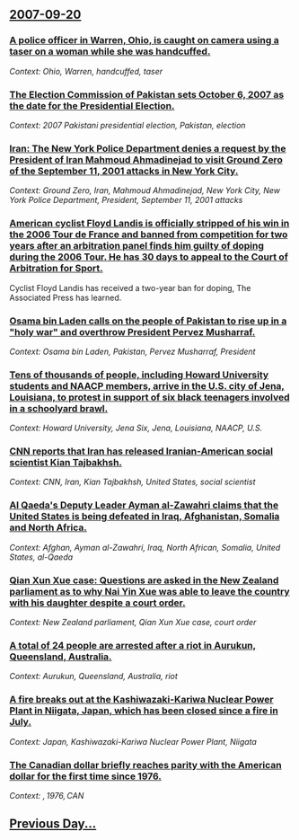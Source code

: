 ## [2007-09-20](/news/2007/09/20/index.md)

### [ A police officer in Warren, Ohio, is caught on camera using a taser on a woman while she was handcuffed. ](/news/2007/09/20/a-police-officer-in-warren-ohio-is-caught-on-camera-using-a-taser-on-a-woman-while-she-was-handcuffed.md)
_Context: Ohio, Warren, handcuffed, taser_

### [ The Election Commission of Pakistan sets October 6, 2007 as the date for the Presidential Election. ](/news/2007/09/20/the-election-commission-of-pakistan-sets-october-6-2007-as-the-date-for-the-presidential-election.md)
_Context: 2007 Pakistani presidential election, Pakistan, election_

### [ Iran: The New York Police Department denies a request by the President of Iran Mahmoud Ahmadinejad to visit Ground Zero of the September 11, 2001 attacks in New York City. ](/news/2007/09/20/iran-p-the-new-york-police-department-denies-a-request-by-the-president-of-iran-mahmoud-ahmadinejad-to-visit-ground-zero-of-the-september-1.md)
_Context: Ground Zero, Iran, Mahmoud Ahmadinejad, New York City, New York Police Department, President, September 11, 2001 attacks_

### [ American cyclist Floyd Landis is officially stripped of his win in the 2006 Tour de France and banned from competition for two years after an arbitration panel finds him guilty of doping during the 2006 Tour. He has 30 days to appeal to the Court of Arbitration for Sport. ](/news/2007/09/20/american-cyclist-floyd-landis-is-officially-stripped-of-his-win-in-the-2006-tour-de-france-and-banned-from-competition-for-two-years-after.md)
Cyclist Floyd Landis has received a two-year ban for doping, The Associated Press has learned.

### [ Osama bin Laden calls on the people of Pakistan to rise up in a "holy war" and overthrow President Pervez Musharraf.  ](/news/2007/09/20/osama-bin-laden-calls-on-the-people-of-pakistan-to-rise-up-in-a-holy-war-and-overthrow-president-pervez-musharraf.md)
_Context: Osama bin Laden, Pakistan, Pervez Musharraf, President_

### [ Tens of thousands of people, including Howard University students and NAACP members, arrive in the U.S. city of Jena, Louisiana, to protest in support of  six black teenagers involved in a schoolyard brawl. ](/news/2007/09/20/tens-of-thousands-of-people-including-howard-university-students-and-naacp-members-arrive-in-the-u-s-city-of-jena-louisiana-to-protest.md)
_Context: Howard University, Jena Six, Jena, Louisiana, NAACP, U.S._

### [ CNN reports that Iran has released Iranian-American social scientist Kian Tajbakhsh. ](/news/2007/09/20/cnn-reports-that-iran-has-released-iranian-american-social-scientist-kian-tajbakhsh.md)
_Context: CNN, Iran, Kian Tajbakhsh, United States, social scientist_

### [ Al Qaeda's Deputy Leader Ayman al-Zawahri claims that the United States is being defeated in Iraq, Afghanistan, Somalia and North Africa. ](/news/2007/09/20/al-qaeda-s-deputy-leader-ayman-al-zawahri-claims-that-the-united-states-is-being-defeated-in-iraq-afghanistan-somalia-and-north-africa.md)
_Context: Afghan, Ayman al-Zawahri, Iraq, North African, Somalia, United States, al-Qaeda_

### [ Qian Xun Xue case: Questions are asked in the New Zealand parliament as to why Nai Yin Xue was able to leave the country with his daughter despite a court order. ](/news/2007/09/20/qian-xun-xue-case-questions-are-asked-in-the-new-zealand-parliament-as-to-why-nai-yin-xue-was-able-to-leave-the-country-with-his-daughter.md)
_Context: New Zealand parliament, Qian Xun Xue case, court order_

### [ A total of 24 people are arrested after a riot in Aurukun, Queensland, Australia. ](/news/2007/09/20/a-total-of-24-people-are-arrested-after-a-riot-in-aurukun-queensland-australia.md)
_Context: Aurukun, Queensland, Australia, riot_

### [ A fire breaks out at the Kashiwazaki-Kariwa Nuclear Power Plant in Niigata, Japan, which has been closed since a fire in July. ](/news/2007/09/20/a-fire-breaks-out-at-the-kashiwazaki-kariwa-nuclear-power-plant-in-niigata-japan-which-has-been-closed-since-a-fire-in-july.md)
_Context: Japan, Kashiwazaki-Kariwa Nuclear Power Plant, Niigata_

### [ The Canadian dollar briefly reaches parity with the American dollar for the first time since 1976. ](/news/2007/09/20/the-canadian-dollar-briefly-reaches-parity-with-the-american-dollar-for-the-first-time-since-1976.md)
_Context: $, 1976, CAN$_

## [Previous Day...](/news/2007/09/19/index.md)

